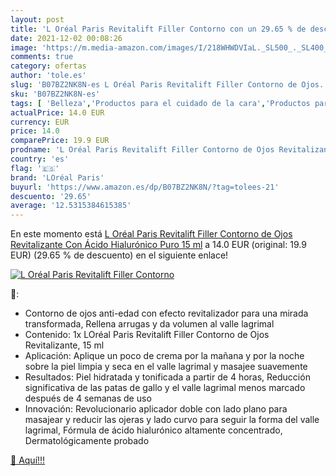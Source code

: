```yaml
---
layout: post
title: 'L Oréal Paris Revitalift Filler Contorno con un 29.65 % de descuento'
date: 2021-12-02 00:08:26
image: 'https://m.media-amazon.com/images/I/218WHWDVIaL._SL500_._SL400_.jpg'
comments: true
category: ofertas
author: 'tole.es'
slug: 'B07BZ2NK8N-es L Oréal Paris Revitalift Filler Contorno de Ojos...'
sku: 'B07BZ2NK8N-es'
tags: [ 'Belleza','Productos para el cuidado de la cara','Productos para el cuidado de la piel','Sets y juegos para el cuidado de la piel','loréal paris','oréal', ]
actualPrice: 14.0 EUR
currency: EUR
price: 14.0
comparePrice: 19.9 EUR
prodname: 'L Oréal Paris Revitalift Filler Contorno de Ojos Revitalizante  Con Ácido Hialurónico Puro  15 ml'
country: 'es'
flag: '🇪🇸'
brand: 'LOréal Paris'
buyurl: 'https://www.amazon.es/dp/B07BZ2NK8N/?tag=tolees-21'
descuento: '29.65'
average: '12.5315384615385'
---
```


En este momento está [L Oréal Paris Revitalift Filler Contorno de Ojos Revitalizante  Con Ácido Hialurónico Puro  15 ml](https://www.amazon.es/dp/B07BZ2NK8N/?tag=tolees-21) a 14.0 EUR (original: 19.9 EUR) (29.65 %  de descuento) en el siguiente enlace!

[![L Oréal Paris Revitalift Filler Contorno](https://m.media-amazon.com/images/I/218WHWDVIaL._SL500_._SL400_.jpg)](https://www.amazon.es/dp/B07BZ2NK8N/?tag=tolees-21)

🔎:

- Contorno de ojos anti-edad con efecto revitalizador para una mirada transformada, Rellena arrugas y da volumen al valle lagrimal
- Contenido: 1x LOréal Paris Revitalift Filler Contorno de Ojos Revitalizante, 15 ml
- Aplicación: Aplique un poco de crema por la mañana y por la noche sobre la piel limpia y seca en el valle lagrimal y masajee suavemente
- Resultados: Piel hidratada y tonificada a partir de 4 horas, Reducción significativa de las patas de gallo y el valle lagrimal menos marcado después de 4 semanas de uso
- Innovación: Revolucionario aplicador doble con lado plano para masajear y reducir las ojeras y lado curvo para seguir la forma del valle lagrimal, Fórmula de ácido hialurónico altamente concentrado, Dermatológicamente probado

[🛒 Aquí!!!](https://www.amazon.es/dp/B07BZ2NK8N/?tag=tolees-21)
